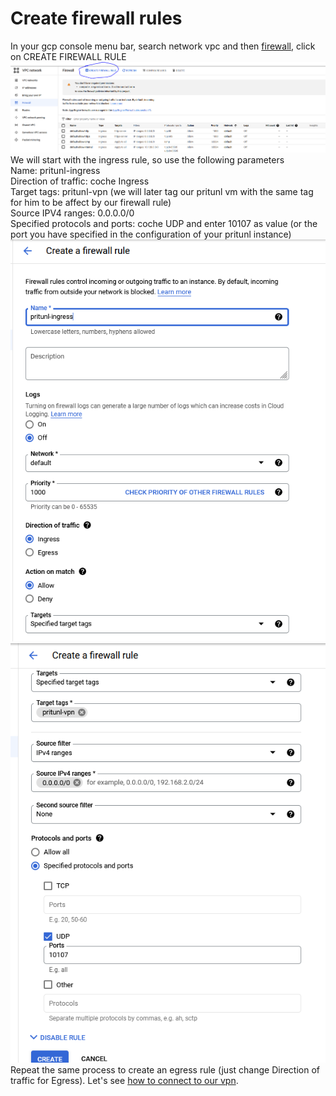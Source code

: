 # Create firewall rules

In your gcp console menu bar, search network vpc and then [firewall](https://console.cloud.google.com/networking/firewalls), click on CREATE FIREWALL RULE<br>
![](images/create-firewall.PNG)<br>
We will start with the ingress rule, so use the following parameters<br>
Name: pritunl-ingress<br>
Direction of traffic: coche Ingress<br>
Target tags: pritunl-vpn (we will later tag our pritunl vm with the same tag for him to be affect by our firewall rule)<br>
Source IPV4 ranges: 0.0.0.0/0<br>
Specified protocols and ports: coche UDP and enter 10107 as value (or the port you have specified in the configuration of your pritunl instance)<br>
![](images/pritunl-ingress.PNG)
![](images/create-firewall-1.PNG)<br>
Repeat the same process to create an egress rule (just change Direction of traffic for Egress). Let's see [how to connect to our vpn](05-connect-to-pritunl.md).
